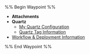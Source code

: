 %% Begin Waypoint %%
- **Attachments**
- **Quartz**
	- [My Quartz Configuration](./Quartz/My%20Quartz%20Configuration.md)
	- [Quartz Tag Information](./Quartz/Quartz%20Tag%20Information.md)
- [Workflow & Deployment Information](./Workflow%20&%20Deployment%20Information.md)

%% End Waypoint %%

